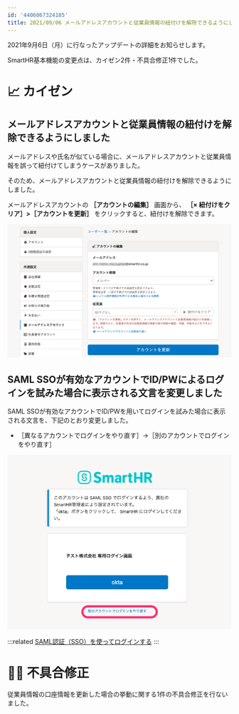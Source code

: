```yaml
---
id: '4406067324185'
title: 2021/09/06 メールアドレスアカウントと従業員情報の紐付けを解除できるようにしました 他2件
---
```

2021年9月6日（月）に行なったアップデートの詳細をお知らせします。

SmartHR基本機能の変更点は、カイゼン2件・不具合修正1件でした。

# 📈 カイゼン

## メールアドレスアカウントと従業員情報の紐付けを解除できるようにしました

メールアドレスや氏名が似ている場合に、メールアドレスアカウントと従業員情報を誤って紐付けてしまうケースがありました。

そのため、メールアドレスアカウントと従業員情報の紐付けを解除できるようにしました。

メールアドレスアカウントの **［アカウントの編集］** 画面から、 **［× 紐付けをクリア］>［アカウントを更新］** をクリックすると、紐付けを解除できます。

![](./__________2021-09-07_10_51_14.png)

## SAML SSOが有効なアカウントでID/PWによるログインを試みた場合に表示される文言を変更しました

SAML SSOが有効なアカウントでID/PWを用いてログインを試みた場合に表示される文言を、下記のとおり変更しました。

- ［異なるアカウントでログインをやり直す］→［別のアカウントでログインをやり直す］

![](./upload_4239fc4b0cce1995153061934d0fb5b6-2.png)

:::related
[SAML認証（SSO）を使ってログインする](https://knowledge.smarthr.jp/hc/ja/articles/360037085933)
:::

# 👨‍⚕️ 不具合修正

従業員情報の口座情報を更新した場合の挙動に関する1件の不具合修正を行ないました。
